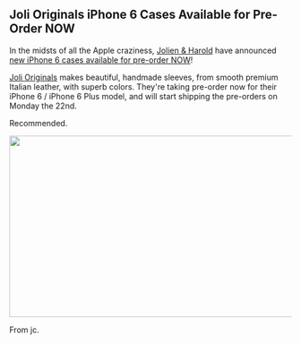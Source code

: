 ## Joli Originals iPhone 6 Cases Available for Pre-Order NOW

In the midsts of all the Apple craziness, [Jolien & Harold][] have announced [new iPhone 6 cases available for pre-order NOW][]!

[Joli Originals][] makes beautiful, handmade sleeves, from smooth premium Italian leather, with superb colors. They're taking pre-order now for their iPhone 6 / iPhone 6 Plus model, and will start shipping the pre-orders on Monday the 22nd. 

Recommended.

<img src="http://blog.manbolo.com/2014/09/10/joli.jpg" width=600 height=324>

From jc.

[new iPhone 6 cases available for pre-order NOW]:http://jolioriginals.com/collections/smooth/products/smooth-iphone
[Joli Originals]: http://jolioriginals.com
[Jolien & Harold]: https://twitter.com/jolioriginals